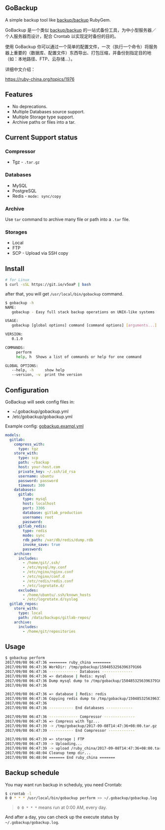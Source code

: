 GoBackup
--------

A simple backup tool like [backup/backup](https://github.com/backup/backup) RubyGem.

GoBackup 是一个类似 [backup/backup](https://github.com/backup/backup) 的一站式备份工具，为中小型服务器／个人服务器而设计，配合 Crontab 以实现定时备份的目的。

使用 GoBackup 你可以通过一个简单的配置文件，一次（执行一个命令）将服务器上重要的（数据库、配置文件）东西导出、打包压缩，并备份到指定目的地（如：本地路径、FTP、云存储...）。

详细中文介绍：

https://ruby-china.org/topics/1976

## Features

- No deprecations.
- Multiple Databases source support.
- Multiple Storage type support.
- Archive paths or files into a tar.

## Current Support status

### Compressor

- Tgz - `.tar.gz`

### Databases

- MySQL
- PostgreSQL
- Redis - `mode: sync/copy`

### Archive

Use `tar` command to archive many file or path into a `.tar` file.

### Storages

- Local
- FTP
- SCP - Upload via SSH copy

## Install

```bash
# for Linux
$ curl -sSL https://git.io/v5oaP | bash
```

after that, you will get `/usr/local/bin/gobackup` command.

```bash
$ gobackup -h
NAME:
   gobackup - Easy full stack backup operations on UNIX-like systems

USAGE:
   gobackup [global options] command [command options] [arguments...]

VERSION:
   0.1.0

COMMANDS:
     perform  
     help, h  Shows a list of commands or help for one command

GLOBAL OPTIONS:
   --help, -h     show help
   --version, -v  print the version
```

## Configuration

GoBackup will seek config files in:

- ~/.gobackup/gobackup.yml
- /etc/gobackup/gobackup.yml

Example config: [gobackup.exampl.yml](https://github.com/huacnlee/gobackup/blob/master/gobackup.example.yml)

```yml
models:
  gitlab:
    compress_with:
      type: tgz
    store_with:
      type: scp
      path: ~/backup
      host: your-host.com
      private_key: ~/.ssh/id_rsa
      username: ubuntu
      password: password
      timeout: 300
    databases:
      gitlab:
        type: mysql
        host: localhost
        port: 3306
        database: gitlab_production
        username: root
        password: 
      gitlab_redis:
        type: redis
        mode: sync
        rdb_path: /var/db/redis/dump.rdb
        invoke_save: true
        password: 
    archive:
      includes:
        - /home/git/.ssh/
        - /etc/mysql/my.conf
        - /etc/nginx/nginx.conf
        - /etc/nginx/conf.d
        - /etc/redis/redis.conf
        - /etc/logrotate.d/
      excludes:
        - /home/ubuntu/.ssh/known_hosts
        - /etc/logrotate.d/syslog
  gitlab_repos:
    store_with:
      type: local
      path: /data/backups/gitlab-repos/
    archive:
      includes:
        - /home/git/repositories
```

## Usage

```bash
$ gobackup perform
2017/09/08 06:47:36 ======== ruby_china ========
2017/09/08 06:47:36 WorkDir: /tmp/gobackup/1504853256396379166
2017/09/08 06:47:36 ------------- Databases --------------
2017/09/08 06:47:36 => database | Redis: mysql
2017/09/08 06:47:36 Dump mysql dump to /tmp/gobackup/1504853256396379166/mysql/ruby-china.sql
2017/09/08 06:47:36

2017/09/08 06:47:36 => database | Redis: redis
2017/09/08 06:47:36 Copying redis dump to /tmp/gobackup/1504853256396379166/redis
2017/09/08 06:47:36
2017/09/08 06:47:36 ----------- End databases ------------

2017/09/08 06:47:36 ------------- Compressor --------------
2017/09/08 06:47:36 => Compress with Tgz...
2017/09/08 06:47:39 -> /tmp/gobackup/2017-09-08T14:47:36+08:00.tar.gz
2017/09/08 06:47:39 ----------- End Compressor ------------

2017/09/08 06:47:39 => storage | FTP
2017/09/08 06:47:39 -> Uploading...
2017/09/08 06:47:39 -> upload /ruby_china/2017-09-08T14:47:36+08:00.tar.gz
2017/09/08 06:48:04 Cleanup temp dir...
2017/09/08 06:48:04 ======= End ruby_china =======
```

## Backup schedule

You may want run backup in scheduly, you need Crontab:

```bash
$ crontab -l
0 0 * * * /usr/local/bin/gobackup perform >> ~/.gobackup/gobackup.log
```

> `0 0 * * *` means run at 0:00 AM, every day.

And after a day, you can check up the execute status by `~/.gobackup/gobackup.log`.
